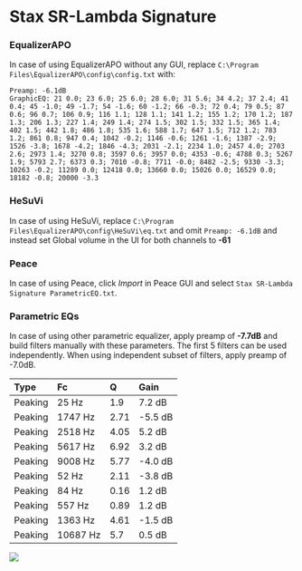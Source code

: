 # Stax SR-Lambda Signature

### EqualizerAPO
In case of using EqualizerAPO without any GUI, replace `C:\Program Files\EqualizerAPO\config\config.txt`
with:
```
Preamp: -6.1dB
GraphicEQ: 21 0.0; 23 6.0; 25 6.0; 28 6.0; 31 5.6; 34 4.2; 37 2.4; 41 0.4; 45 -1.0; 49 -1.7; 54 -1.6; 60 -1.2; 66 -0.3; 72 0.4; 79 0.5; 87 0.6; 96 0.7; 106 0.9; 116 1.1; 128 1.1; 141 1.2; 155 1.2; 170 1.2; 187 1.3; 206 1.3; 227 1.4; 249 1.4; 274 1.5; 302 1.5; 332 1.5; 365 1.4; 402 1.5; 442 1.8; 486 1.8; 535 1.6; 588 1.7; 647 1.5; 712 1.2; 783 1.2; 861 0.8; 947 0.4; 1042 -0.2; 1146 -0.6; 1261 -1.6; 1387 -2.9; 1526 -3.8; 1678 -4.2; 1846 -4.3; 2031 -2.1; 2234 1.0; 2457 4.0; 2703 2.6; 2973 1.4; 3270 0.8; 3597 0.6; 3957 0.0; 4353 -0.6; 4788 0.3; 5267 1.9; 5793 2.7; 6373 0.3; 7010 -0.8; 7711 -0.0; 8482 -2.5; 9330 -3.3; 10263 -0.2; 11289 0.0; 12418 0.0; 13660 0.0; 15026 0.0; 16529 0.0; 18182 -0.8; 20000 -3.3
```

### HeSuVi
In case of using HeSuVi, replace `C:\Program Files\EqualizerAPO\config\HeSuVi\eq.txt` and omit `Preamp:
-6.1dB` and instead set Global volume in the UI for both channels to **-61**

### Peace
In case of using Peace, click *Import* in Peace GUI and select `Stax SR-Lambda Signature ParametricEQ.txt`.

### Parametric EQs
In case of using other parametric equalizer, apply preamp of **-7.7dB** and build filters manually
with these parameters. The first 5 filters can be used independently.
When using independent subset of filters, apply preamp of -7.0dB.

| Type    | Fc       |    Q | Gain    |
|:--------|:---------|:-----|:--------|
| Peaking | 25 Hz    | 1.9  | 7.2 dB  |
| Peaking | 1747 Hz  | 2.71 | -5.5 dB |
| Peaking | 2518 Hz  | 4.05 | 5.2 dB  |
| Peaking | 5617 Hz  | 6.92 | 3.2 dB  |
| Peaking | 9008 Hz  | 5.77 | -4.0 dB |
| Peaking | 52 Hz    | 2.11 | -3.8 dB |
| Peaking | 84 Hz    | 0.16 | 1.2 dB  |
| Peaking | 557 Hz   | 0.89 | 1.2 dB  |
| Peaking | 1363 Hz  | 4.61 | -1.5 dB |
| Peaking | 10687 Hz | 5.7  | 0.5 dB  |

![](https://raw.githubusercontent.com/jaakkopasanen/AutoEq/master/results/innerfidelity/sbaf-serious/Stax%20SR-Lambda%20Signature/Stax%20SR-Lambda%20Signature.png)